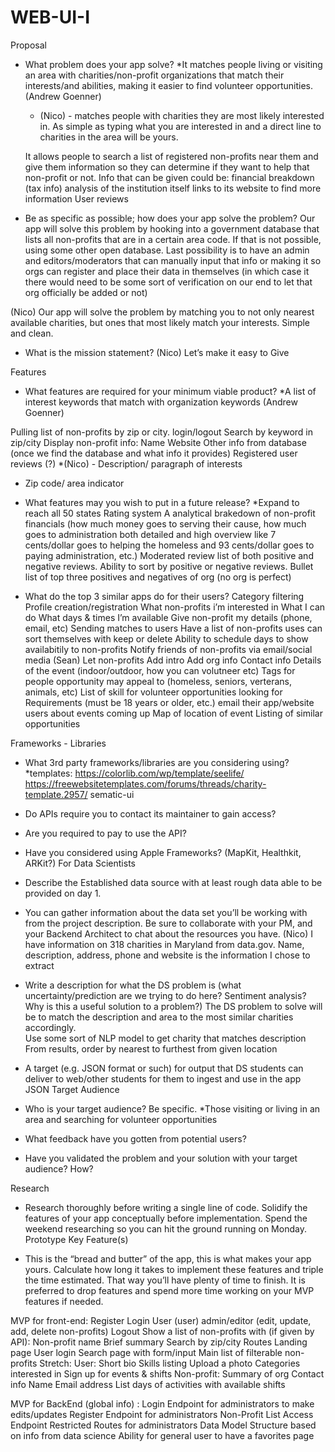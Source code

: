 # WEB-UI-I

Proposal

- What problem does your app solve? 
	*It matches people living or visiting an area with charities/non-profit organizations that match their interests/and abilities, making it easier to find volunteer opportunities. (Andrew Goenner)
	* (Nico) - matches people with charities they are most likely interested in.  As simple as typing what you are interested in and a direct line to charities in the area will be yours.

	It allows people to search a list of registered non-profits near them and give them information so they can determine if they want to help that non-profit or not. Info that can be given could be:
financial breakdown (tax info)
analysis of the institution itself
links to its website to find more information
User reviews


- Be as specific as possible; how does your app solve the problem?
Our app will solve this problem by hooking into a government database that lists all non-profits that are in a certain area code. If that is not possible, using some other open database. Last possibility is to have an admin and editors/moderators that can manually input that info or making it so orgs can register and place their data in themselves (in which case it there would need to be some sort of verification on our end to let that org officially be added or not)

(Nico) Our app will solve the problem by matching you to not only nearest available charities, but ones that most likely match your interests.  Simple and clean.

- What is the mission statement?
(Nico) Let’s make it easy to Give

Features

- What features are required for your minimum viable product?
	*A list of interest keywords that match with organization keywords (Andrew Goenner)
	
Pulling list of non-profits by zip or city.
login/logout
Search by keyword in zip/city
Display non-profit info:
Name
Website
Other info from database (once we find the database and what info it provides)
Registered user reviews (?)
	*(Nico) - Description/ paragraph of interests
 - Zip code/ area indicator
	
- What features may you wish to put in a future release?
	*Expand to reach all 50 states
Rating system
A analytical brakedown of non-profit financials (how much money goes to serving their cause, how much goes to administration both detailed and high overview like 7 cents/dollar goes to helping the homeless and 93 cents/dollar goes to paying administration, etc.)
Moderated review list of both positive and negative reviews. Ability to sort by positive or negative reviews.
Bullet list of top three positives and negatives of org (no org is perfect)


- What do the top 3 similar apps do for their users?
Category filtering
Profile creation/registration
What non-profits i’m interested in
What I can do
What days & times I’m  available
Give non-profit my details (phone, email, etc)
Sending matches to users
Have a list of non-profits uses can sort themselves with keep or delete
Ability to schedule days to show availabitily to non-profits
Notify friends of non-profits via email/social media (Sean)
Let non-profits
Add intro
Add org info
Contact info
Details of the event (indoor/outdoor, how you can volutneer etc)
Tags for people opportunity may appeal to (homeless, seniors, verterans, animals, etc)
List of skill for volunteer opportunities looking for
Requirements (must be 18 years or older, etc.)
email their app/website users about events coming up
Map of location of event
Listing of similar opportunities

Frameworks - Libraries

- What 3rd party frameworks/libraries are you considering using?
	*templates:
https://colorlib.com/wp/template/seelife/
	https://freewebsitetemplates.com/forums/threads/charity-template.2957/
	sematic-ui
- Do APIs require you to contact its maintainer to gain access?
- Are you required to pay to use the API? 
- Have you considered using Apple Frameworks? (MapKit, Healthkit, ARKit?)
For Data Scientists


- Describe the Established data source with at least rough data able to be provided on day 1. 
- You can gather information about the data set you’ll be working with from the project description. Be sure to collaborate with your PM, and your Backend Architect to chat about the resources you have.
(Nico) I have information on 318 charities in Maryland from data.gov. 
Name, description, address, phone and website is the information I chose to extract
- Write a description for what the DS problem is (what uncertainty/prediction are we trying to do here? Sentiment analysis? Why is this a useful solution to a problem?)
The DS problem to solve will be to match the description and area to the most similar charities accordingly.  
Use some sort of NLP model to get charity that matches description
From results, order by nearest to furthest from given location
- A target (e.g. JSON format or such) for output that DS students can deliver to web/other students for them to ingest and use in the app
JSON
Target Audience

- Who is your target audience? Be specific.
	*Those visiting or living in an area and searching for volunteer opportunities
- What feedback have you gotten from potential users?
- Have you validated the problem and your solution with your target audience? How?

Research

- Research thoroughly before writing a single line of code. Solidify the features of your app conceptually before implementation. Spend the weekend researching so you can hit the ground running on Monday.
Prototype Key Feature(s)

- This is the “bread and butter” of the app, this is what makes your app yours. Calculate how long it takes to implement these features and triple the time estimated. That way you’ll have plenty of time to finish. It is preferred to drop features and spend more time working on your MVP features if needed.

MVP for front-end:
Register
Login
User (user)
admin/editor (edit, update, add, delete non-profits)
Logout
Show a list of non-profits with (if given by API):
Non-profit name
Brief summary
Search by zip/city
Routes
Landing page
User login
Search page with form/input
Main list of filterable non-profits
Stretch:
User:
Short bio
Skills listing
Upload a photo
Categories interested in
Sign up for events & shifts
Non-profit:
Summary of org
Contact info
Name
Email
address
List days of activities with available shifts


MVP for BackEnd (global info) :
Login Endpoint for administrators to make edits/updates
Register Endpoint for administrators
Non-Profit List Access Endpoint
Restricted Routes for administrators
Data Model Structure based on info from data science
Ability for general user to have a favorites page
